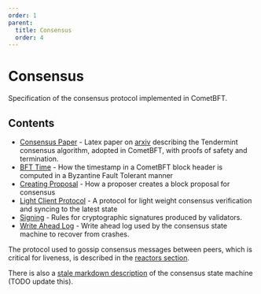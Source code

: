 ```yaml
---
order: 1
parent:
  title: Consensus
  order: 4
---
```


# Consensus

Specification of the consensus protocol implemented in CometBFT.

## Contents

- [Consensus Paper](./consensus-paper) - Latex paper on
  [arxiv](https://arxiv.org/abs/1807.04938) describing the
  Tendermint consensus algorithm, adopted in CometBFT, with proofs of safety and termination.
- [BFT Time](./bft-time.md) - How the timestamp in a CometBFT
  block header is computed in a Byzantine Fault Tolerant manner
- [Creating Proposal](./creating-proposal.md) - How a proposer
  creates a block proposal for consensus
- [Light Client Protocol](./light-client) - A protocol for light weight consensus
  verification and syncing to the latest state
- [Signing](./signing.md) - Rules for cryptographic signatures
  produced by validators.
- [Write Ahead Log](./wal.md) - Write ahead log used by the
  consensus state machine to recover from crashes.

The protocol used to gossip consensus messages between peers, which is critical
for liveness, is described in the [reactors section](../reactors/consensus/consensus.md).

There is also a [stale markdown description](consensus.md) of the consensus state machine
(TODO update this).
